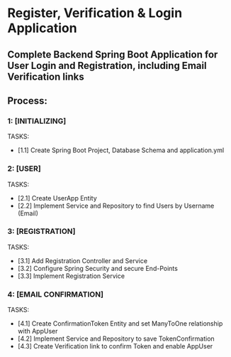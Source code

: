 # Register, Verification & Login Application
## Complete Backend Spring Boot Application for User Login and Registration, including Email Verification links

## Process:

### 1: [INITIALIZING]
TASKS:
- [1.1] Create Spring Boot Project, Database Schema and application.yml

### 2: [USER]
TASKS:
- [2.1] Create UserApp Entity
- [2.2] Implement Service and Repository to find Users by Username (Email)

### 3: [REGISTRATION]
TASKS:
- [3.1] Add Registration Controller and Service
- [3.2] Configure Spring Security and secure End-Points
- [3.3] Implement Registration Service 

### 4: [EMAIL CONFIRMATION]
TASKS:
- [4.1] Create ConfirmationToken Entity and set ManyToOne relationship with AppUser
- [4.2] Implement Service and Repository to save TokenConfirmation
- [4.3] Create Verification link to confirm Token and enable AppUser